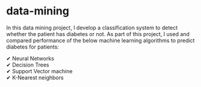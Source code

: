 # data-mining
In this data mining project, I develop a classification system to detect whether the patient has diabetes or not. As part of this project, I used and compared performance of the below machine learning algorithms to predict diabetes for patients: 

✔	Neural Networks   
✔	Decision Trees   
✔	Support Vector machine  
✔	K-Nearest neighbors   
